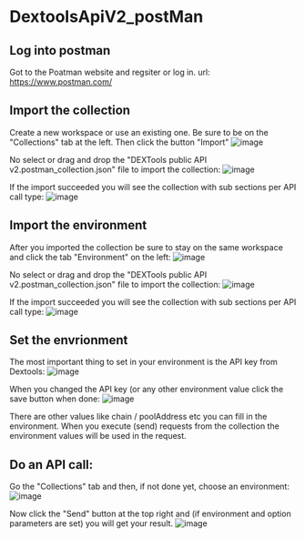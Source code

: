 # DextoolsApiV2_postMan


## Log into postman
Got to the Poatman website and regsiter or log in. 
url: https://www.postman.com/


## Import the collection
Create a new workspace or use an existing one. Be sure to be on the "Collections" tab at the left. Then click the button "Import"
![image](https://github.com/JoeyDieleman78/DextoolsApiV2_postMan/assets/54061468/f0c72ee1-ea20-4361-b987-f782a3bc4e48)

No select or drag and drop the "DEXTools public API v2.postman_collection.json" file to import the collection:
![image](https://github.com/JoeyDieleman78/DextoolsApiV2_postMan/assets/54061468/4779dce6-2450-4188-8c4d-fde249c12815)

If the import succeeded you will see the collection with sub sections per API call type:
![image](https://github.com/JoeyDieleman78/DextoolsApiV2_postMan/assets/54061468/a9778227-0a23-4d93-9b6d-a3eccf979ae9)


## Import the environment
After you imported the collection be sure to stay on the same workspace and click the tab "Environment" on the left:
![image](https://github.com/JoeyDieleman78/DextoolsApiV2_postMan/assets/54061468/3fbc4c3e-fc34-4551-b224-d4882626f92f)

No select or drag and drop the "DEXTools public API v2.postman_collection.json" file to import the collection:
![image](https://github.com/JoeyDieleman78/DextoolsApiV2_postMan/assets/54061468/c4712cd0-c6e6-4441-8064-46b7a0c584fc)

If the import succeeded you will see the collection with sub sections per API call type:
![image](https://github.com/JoeyDieleman78/DextoolsApiV2_postMan/assets/54061468/7d22d745-f27c-4727-a033-b651fbd14e3b)



## Set the envrionment
The most important thing to set in your environment is the API key from Dextools:
![image](https://github.com/JoeyDieleman78/DextoolsApiV2_postMan/assets/54061468/d7243d61-f746-4a38-81a1-55fe4c6f443b)

When you changed the API key (or any other environment value click the save button when done:
![image](https://github.com/JoeyDieleman78/DextoolsApiV2_postMan/assets/54061468/5530edbe-9a54-439f-9342-f3c9b545908d)

There are other values like chain / poolAddress etc you can fill in the environment. When you execute (send) requests from the collection the environment values will be used in the request.



## Do an API call:
Go the "Collections" tab and then, if not done yet, choose an environment:
![image](https://github.com/JoeyDieleman78/DextoolsApiV2_postMan/assets/54061468/eb922a2d-1fda-4eb2-be8d-e7351f084426)

Now click the "Send" button at the top right and (if environment and option parameters are set) you will get your result.
![image](https://github.com/JoeyDieleman78/DextoolsApiV2_postMan/assets/54061468/f3dd3ccd-14e5-41dc-97e0-49015abe622e)







